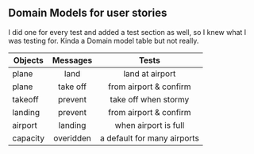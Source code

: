 ## Domain Models for user stories

I did one for every test and added a test section as well, so I knew what
I was testing for. Kinda a Domain model table but not really.


| Objects       | Messages      | Tests         |
| ------------- |:-------------:|:-------------:|
| plane         | land          | land at airport           |  
| plane         | take off      | from airport & confirm    |
| takeoff       | prevent       | take off when stormy      |
| landing       | prevent       | from airport & confirm    |
| airport       | landing       | when airport is full      |
| capacity      | overidden     | a default for many airports |
